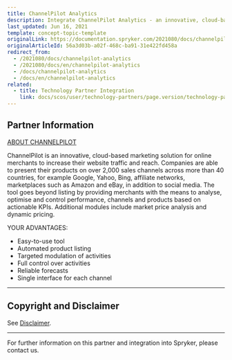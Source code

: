 ```yaml
---
title: ChannelPilot Analytics
description: Integrate ChannelPilot Analytics - an innovative, cloud-based marketing solution for online merchants to increase their website traffic and reach.
last_updated: Jun 16, 2021
template: concept-topic-template
originalLink: https://documentation.spryker.com/2021080/docs/channelpilot-analytics
originalArticleId: 56a3d03b-a02f-468c-ba91-31e422fd458a
redirect_from:
  - /2021080/docs/channelpilot-analytics
  - /2021080/docs/en/channelpilot-analytics
  - /docs/channelpilot-analytics
  - /docs/en/channelpilot-analytics
related:
  - title: Technology Partner Integration
    link: docs/scos/user/technology-partners/page.version/technology-partner-integration.html
---
```


## Partner Information

[ABOUT CHANNELPILOT](https://channelpilot.com)

ChannelPilot is an innovative, cloud-based marketing solution for online merchants to increase their website traffic and reach. Companies are able to present their products on over 2,000 sales channels across more than 40 countries, for example Google, Yahoo, Bing, affiliate networks, marketplaces such as Amazon and eBay, in addition to social media. The tool goes beyond listing by providing merchants with the means to analyse, optimise and control performance, channels and products based on actionable KPIs. Additional modules include market price analysis and dynamic pricing.

YOUR ADVANTAGES:

* Easy-to-use tool
* Automated product listing
* Targeted modulation of activities
* Full control over activities
* Reliable forecasts
* Single interface for each channel

---

## Copyright and Disclaimer

See [Disclaimer](https://github.com/spryker/spryker-documentation).

---
For further information on this partner and integration into Spryker, please contact us.

<div class="hubspot-form js-hubspot-form" data-portal-id="2770802" data-form-id="163e11fb-e833-4638-86ae-a2ca4b929a41" id="hubspot-1"></div>
